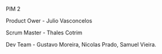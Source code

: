 PIM 2

Product Ower - Julio Vasconcelos

Scrum Master - Thales Cotrim

Dev Team - Gustavo Moreira, Nicolas Prado, Samuel Vieira.
